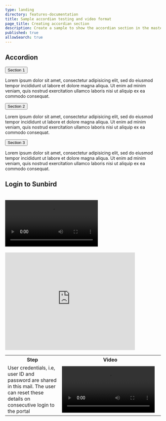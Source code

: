 ```yaml
---
type: landing
directory: features-documentation
title: Sample accordian testing and video format
page_title: Creating accordian section 
description: Create a sample to show the accordian section in the master page 
published: true
allowSearch: true
---
```

<h2>Accordion</h2>

<button class="accordion">Section 1</button>
<div class="panel">
  <p>Lorem ipsum dolor sit amet, consectetur adipisicing elit, sed do eiusmod tempor incididunt ut labore et dolore magna aliqua. Ut enim ad minim veniam, quis nostrud exercitation ullamco laboris nisi ut aliquip ex ea commodo consequat.</p>
</div>

<button class="accordion">Section 2</button>
<div class="panel">
  <p>Lorem ipsum dolor sit amet, consectetur adipisicing elit, sed do eiusmod tempor incididunt ut labore et dolore magna aliqua. Ut enim ad minim veniam, quis nostrud exercitation ullamco laboris nisi ut aliquip ex ea commodo consequat.</p>
</div>

<button class="accordion">Section 3</button>
<div class="panel">
  <p>Lorem ipsum dolor sit amet, consectetur adipisicing elit, sed do eiusmod tempor incididunt ut labore et dolore magna aliqua. Ut enim ad minim veniam, quis nostrud exercitation ullamco laboris nisi ut aliquip ex ea commodo consequat.</p>
</div>



## Login to Sunbird


<video src="pages/features-documentation/images/testvideo.mp4"></video>
=======
<iframe width="420" height="315" src="http://www.youtube.com/embed/QH2-TGUlwu4" frameborder="0" allowfullscreen></iframe>


<table>
	<tr>
		<th style="width:35%;">Step</th>
		<th style="width:65%;">Video</th>
	</tr>
	<tr>
	<td>User credentials, i.e, user ID and password are shared in this mail. The user can reset these details on consecutive login to the portal</td> 
    <td><video src="pages/features-documentation/images/testvideo.mp4"></video></td>
	</tr>
	</table>
